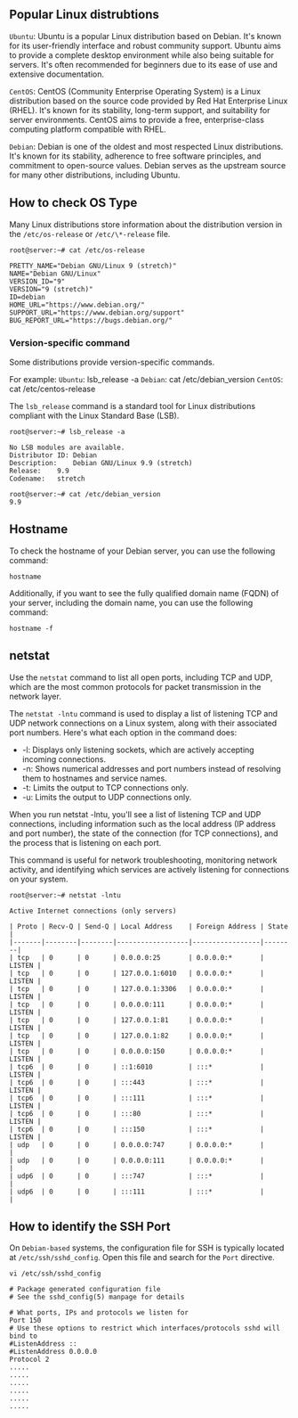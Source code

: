 ## Popular Linux distrubtions

`Ubuntu`: Ubuntu is a popular Linux distribution based on Debian. It's known for its user-friendly interface and robust community support. Ubuntu aims to provide a complete desktop environment while also being suitable for servers. It's often recommended for beginners due to its ease of use and extensive documentation.

`CentOS`: CentOS (Community Enterprise Operating System) is a Linux distribution based on the source code provided by Red Hat Enterprise Linux (RHEL). It's known for its stability, long-term support, and suitability for server environments. CentOS aims to provide a free, enterprise-class computing platform compatible with RHEL.

`Debian`: Debian is one of the oldest and most respected Linux distributions. It's known for its stability, adherence to free software principles, and commitment to open-source values. Debian serves as the upstream source for many other distributions, including Ubuntu.

## How to check OS Type

Many Linux distributions store information about the distribution version in the `/etc/os-release` or `/etc/\*-release` file.

```
root@server:~# cat /etc/os-release

PRETTY_NAME="Debian GNU/Linux 9 (stretch)"
NAME="Debian GNU/Linux"
VERSION_ID="9"
VERSION="9 (stretch)"
ID=debian
HOME_URL="https://www.debian.org/"
SUPPORT_URL="https://www.debian.org/support"
BUG_REPORT_URL="https://bugs.debian.org/"
```

### Version-specific command

Some distributions provide version-specific commands.

For example:
`Ubuntu`: lsb_release -a
`Debian`: cat /etc/debian_version
`CentOS`: cat /etc/centos-release

The `lsb_release` command is a standard tool for Linux distributions compliant with the Linux Standard Base (LSB).

```
root@server:~# lsb_release -a

No LSB modules are available.
Distributor ID:	Debian
Description:	Debian GNU/Linux 9.9 (stretch)
Release:	9.9
Codename:	stretch
```

```
root@server:~# cat /etc/debian_version
9.9
```

## Hostname

To check the hostname of your Debian server, you can use the following command:

```
hostname
```

Additionally, if you want to see the fully qualified domain name (FQDN) of your server, including the domain name, you can use the following command:

```
hostname -f
```

## netstat

Use the `netstat` command to list all open ports, including TCP and UDP, which are the most common protocols for packet transmission in the network layer.

The `netstat -lntu` command is used to display a list of listening TCP and UDP network connections on a Linux system, along with their associated port numbers. Here's what each option in the command does:

- -l: Displays only listening sockets, which are actively accepting incoming connections.
- -n: Shows numerical addresses and port numbers instead of resolving them to hostnames and service names.
- -t: Limits the output to TCP connections only.
- -u: Limits the output to UDP connections only.

When you run netstat -lntu, you'll see a list of listening TCP and UDP connections, including information such as the local address (IP address and port number), the state of the connection (for TCP connections), and the process that is listening on each port.

This command is useful for network troubleshooting, monitoring network activity, and identifying which services are actively listening for connections on your system.

```
root@server:~# netstat -lntu

Active Internet connections (only servers)

| Proto | Recv-Q | Send-Q | Local Address    | Foreign Address | State  |
|-------|--------|--------|------------------|-----------------|--------|
| tcp   | 0      | 0      | 0.0.0.0:25       | 0.0.0.0:*       | LISTEN |
| tcp   | 0      | 0      | 127.0.0.1:6010   | 0.0.0.0:*       | LISTEN |
| tcp   | 0      | 0      | 127.0.0.1:3306   | 0.0.0.0:*       | LISTEN |
| tcp   | 0      | 0      | 0.0.0.0:111      | 0.0.0.0:*       | LISTEN |
| tcp   | 0      | 0      | 127.0.0.1:81     | 0.0.0.0:*       | LISTEN |
| tcp   | 0      | 0      | 127.0.0.1:82     | 0.0.0.0:*       | LISTEN |
| tcp   | 0      | 0      | 0.0.0.0:150      | 0.0.0.0:*       | LISTEN |
| tcp6  | 0      | 0      | ::1:6010         | :::*            | LISTEN |
| tcp6  | 0      | 0      | :::443           | :::*            | LISTEN |
| tcp6  | 0      | 0      | :::111           | :::*            | LISTEN |
| tcp6  | 0      | 0      | :::80            | :::*            | LISTEN |
| tcp6  | 0      | 0      | :::150           | :::*            | LISTEN |
| udp   | 0      | 0      | 0.0.0.0:747      | 0.0.0.0:*       |        |
| udp   | 0      | 0      | 0.0.0.0:111      | 0.0.0.0:*       |        |
| udp6  | 0      | 0      | :::747           | :::*            |        |
| udp6  | 0      | 0      | :::111           | :::*            |        |
```

## How to identify the SSH Port

On `Debian-based` systems, the configuration file for SSH is typically located at `/etc/ssh/sshd_config`. Open this file and search for the `Port` directive.

```
vi /etc/ssh/sshd_config

# Package generated configuration file
# See the sshd_config(5) manpage for details

# What ports, IPs and protocols we listen for
Port 150
# Use these options to restrict which interfaces/protocols sshd will bind to
#ListenAddress ::
#ListenAddress 0.0.0.0
Protocol 2
.....
.....
.....
.....
.....
.....
```
